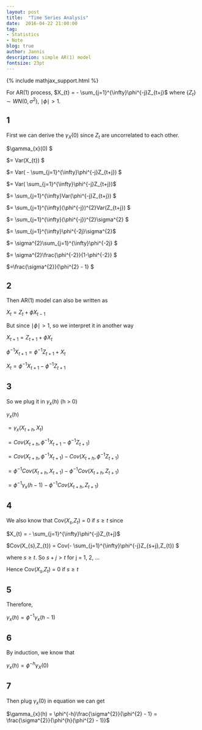 ```yaml
---
layout: post
title:  "Time Series Analysis"
date:  2016-04-22 21:00:00
tag:
- Statistics
- Note
blog: true
author: Jannis
description: simple AR(1) model
fontsize: 23pt
---
```


{% include mathjax_support.html %}

For AR(1) process,
$X_{t} = - \sum_{j=1}^{\infty}\phi^{-j}Z_{t+j}$
where $\{Z_{t}\} \sim WN(0,\sigma^{2})$, $\mid{\phi}\mid > 1$.

## 1

First we can derive the $\gamma_{X}(0)$  since ${Z_{t}}$ are uncorrelated to each other.

$\gamma_{x}(0) $

$= Var(X_{t}) $

$= Var( - \sum_{j=1}^{\infty}\phi^{-j}Z_{t+j}) $

$= Var( \sum_{j=1}^{\infty}\phi^{-j}Z_{t+j})$

$= \sum_{j=1}^{\infty}Var(\phi^{-j}Z_{t+j}) $

$= \sum_{j=1}^{\infty}(\phi^{-j})^{2}Var(Z_{t+j}) $

$= \sum_{j=1}^{\infty}(\phi^{-j})^{2}\sigma^{2} $

$= \sum_{j=1}^{\infty}\phi^{-2j}\sigma^{2}$

$= \sigma^{2}\sum_{j=1}^{\infty}\phi^{-2j} $

$= \sigma^{2}\frac{\phi^{-2}}{1-\phi^{-2}} $

$=\frac{\sigma^{2}}{\phi^{2} - 1} $

## 2

Then AR(1) model can also be written as

$X_{t} = Z_{t} + \phi X_{t-1}$

But since $\mid\phi\mid > 1$, so we interpret it in another way

$X_{t+1}= Z_{t+1} + \phi X_{t}$

$\phi^{-1}X_{t+1} = \phi^{-1}Z_{t+1} +  X_{t}$

$X_{t} = \phi^{-1}X_{t+1} - \phi^{-1}Z_{t+1}$

## 3

So we plug it in $\gamma_{x}(h)$ (h > 0)

$\gamma_{x}(h)$

$= \gamma_{x}(X_{t+h},X_{t})$

$=Cov(X_{t+h},\phi^{-1}X_{t+1} - \phi^{-1}Z_{t+1})$

$= Cov(X_{t+h},\phi^{-1}X_{t+1}) - Cov(X_{t+h},\phi^{-1}Z_{t+1})$

$= \phi^{-1}Cov(X_{t+h},X_{t+1}) - \phi^{-1}Cov(X_{t+h},Z_{t+1})$

$= \phi^{-1}\gamma_{x}(h-1) - \phi^{-1}Cov(X_{t+h},Z_{t+1})$

## 4

We also know that Cov($X_{s}$,$Z_{t}$) = 0 if $s \geq t$ since

$X_{t} = - \sum_{j=1}^{\infty}\phi^{-j}Z_{t+j}$

$Cov(X_{s},Z_{t}) = Cov(- \sum_{j=1}^{\infty}\phi^{-j}Z_{s+j},Z_{t}) $

where $s \geq t$. So $s + j > t$ for j = 1, 2, ...

 Hence Cov($X_{s}$,$Z_{t}$) = 0 if $s \geq t$

## 5

Therefore,

$\gamma_{x}(h) = \phi^{-1}\gamma_{x}(h-1)$

## 6

By induction, we know that

$\gamma_{x}(h) = \phi^{-h}\gamma_{X}(0)$

## 7

Then plug $\gamma_{x}(0)$ in equation we can get

$\gamma_{x}(h) = \phi^{-h}\frac{\sigma^{2}}{\phi^{2} - 1}
 = \frac{\sigma^{2}}{\phi^{h}(\phi^{2} - 1)}$
